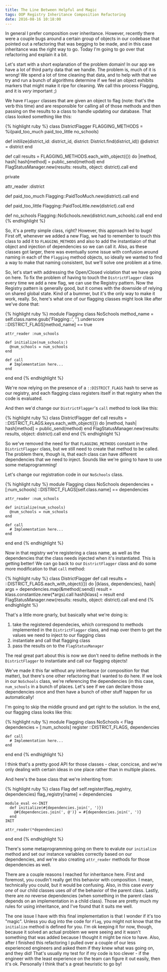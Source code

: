 ```yaml
---
title: The Line Between Helpful and Magic 
tags: OOP Registry Inheritance Composition Refactoring
date: 2016-08-16 10:18:00
---
```


In general I prefer composition over inheritance. However, recently there were a couple bugs around a certain group of objects in our codebase that pointed out a refactoring that was begging to be made, and in this case inheritance was the right way to go. Today I'm going to go over that refactoring and explain it a bit.

Let's start with a short explanation of the problem domain! In our app we have a lot of third party data that we handle. The problem is, much of it is wrong! We spend a lot of time cleaning that data, and to help with that we try and run a bunch of algorithms determine if we feel an object exhibits markers that might make it ripe for cleaning. We call this process Flagging, and it is _very_ important ;)

We have `Flagger` classes that are given an object to flag (note: that's the verb this time) and are responsible for calling all of those methods and then passing on the results to a class to handle updating our database. That class looked something like this:

{% highlight ruby %}
class DistrictFlagger
  FLAGGING_METHODS = %i(paid_too_much paid_too_little no_schools)
  
  def initilize(district_id: district_id,
  			  district: District.find(district_id))
  @district = district
  end
  
  def call
    results = FLAGGING_METHODS.each_with_object({}) do |method, hash|
      hash[method] = public_send(method)
    end
    FlagStatusManager.new(results: results, object: district).call
  end
  
  private
  
  attr_reader :district
  
  def paid_too_much
    Flagging::PaidTooMuch.new(district).call
  end
  
  def paid_too_little
    Flagging::PaidTooLittle.new(district).call
  end
  
  def no_schools
    Flagging::NoSchools.new(district.num_schools).call
  end
end
{% endhighlight %}

So, it's a pretty simple class, right? However, this approach led to bugs! First off, whenever we added a new Flag, we had to remember to touch this class to add it to `FLAGGING_METHODS` and also to add the instantiaion of that object and injection of dependencies so we can call it. Also, as these classes got larger, there was eventually some issue with confusion around naming in each of the `Flagging` method objects, so ideally we wanted to find a way to make that naming consistent, but we'll solve one problem at a time.

So, let's start with addressing the Open/Closed violation that we have going on here. To fix the problem of having to touch the `DistrictFlagger` class every time we add a new flag, we can use the Registry pattern. Now the Registry pattern is generally good, but it comes with the downside of relying on shared global state. Kind of a bummer, but it's the only way to make it work, really. So, here's what one of our flagging classes might look like after we've done that:

{% highlight ruby %}
module Flagging
  class NoSchools
    method_name = self.class.name.gsub('Flagging::', '').underscore
    ::DISTRICT_FLAGS[method_name] == true
    
    attr_reader :num_schools
    
    def initialize(num_schools:)
      @num_schools = num_schools
    end
    
    def call
      # Implementation here...
    end
  end
end
{% endhighlight %}

We're now relying on the presence of a `::DISTRICT_FLAGS` hash to serve as our registry, and each flagging class registers itself in that registry when the code is evaluated.

And then we'd change our `DistrictFlagger`'s `call` method to look like this:

{% highlight ruby %}
class DistrictFlagger
  def call
    results = ::DISTRICT_FLAGS.keys.each_with_object({}) do |method, hash|
      hash[method] = public_send(method)
    end
    FlagStatusManager.new(results: results, object: district).call
  end
end
{% endhighlight %}

So we've removed the need for that `FLAGGING_METHODS` constant in the `DistrictFlagger` class, but we still need to create that method to be called. The problem there, though is, that each class can have different dependencies that we need to inject. Sounds like we're going to have to use some metaprogramming!

Let's change our registration code in our `NoSchools` class.

{% highlight ruby %}
module Flagging
  class NoSchools
    dependencies = [:num_schools]
    ::DISTRICT_FLAGS[self.class.name] == dependencies
    
    attr_reader :num_schools
    
    def initialize(num_schools)
      @num_schools = num_schools
    end
    
    def call
      # Implementation here...
    end
  end
end
{% endhighlight %}

Now in that registry we're registering a class name, as well as the dependencies that the class needs injected when it's instantiated. This is getting better! We can go back to our `DistrictFlagger` class and do some more modification to that `call` method:

{% highlight ruby %}
class DistrictFlagger
  def call
    results = ::DISTRICT_FLAGS.each_with_object({}) do |(klass, dependencies), hash|
      args = dependencies.map(&method(:send))
      result = klass.constantize.new(*args).call
      hash[klass] = result
    end
    FlagStatusManager.new(results: results, object: district).call
  end
end
{% endhighlight %}

That's a little more gnarly, but basically what we're doing is:

1) take the registered dependecies, which correspond to methods implemented in the `DistrictFlagger` class, and map over them to get the values we need to inject to our flagging class
2) instantiate and call that flagging class
3) pass the results on to the `FlagStatusManager`

The real great part about this is now we don't need to define methods in the `DistrictFlagger` to instantiate and call our flagging objects!

We've made it this far without any inheritance (or composition for that matter), but there's one other refactoring that I wanted to do here. If we look in our `NoSchools` class, we're referencing the dependencies (in this case, `num_schools` in a bunch of places. Let's see if we can declare those dependencies once and then have a bunch of other stuff happen for us automatically!

I'm going to skip the middle ground and get right to the solution. In the end, our flagging class looks like this:

{% highlight ruby %}
module Flagging
  class NoSchools < Flag
    dependencies = [:num_schools]
    register ::DISTRICT_FLAGS, dependencies
    
    def call
      # Implementation here...
    end
  end
end
{% endhighlight %}

I think that's a pretty good API for those classes - clear, concicse, and we're only dealing with certain ideas in one place rather than in multiple places.

And here's the base class that we're inheriting from:

{% highlight ruby %}
class Flag
  def self.register(flag_registry, dependencies)
    flag_registry[name] = dependencies

    module_eval <<-INIT
      def initialize(#{dependencies.join(', ')})
        @#{dependencies.join(', @')} = #{dependencies.join(', ')}
      end
    INIT

    attr_reader(*dependencies)
  end
end
{% endhighlight %}

There's some metaprogramming going on there to evalute our `initialize` method and set our instance variables correctly based on our dependencies, and we're also creating `attr_reader` methods for those dependencies as well.

There are a couple reasons I reached for inheritance here. First and foremost, you coudln't really get this behavior with composition. I mean, technically you could, but it would be confusing. Also, in this case _every one_ of our child classes uses _all_ of the behavior of the parent class. Lastly, there are _no_ reverse dependencies (when something in the parent class depends on an implementation in a child class). Those are pretty much my rules for using inheritance, and I've found that it suits me well.

The one issue I have with this final implementation is that I wonder if it's too "magic". Unless you dug into the code for `Flag`, you might not know that the `initialize` method is defined for you. I'm ok keeping it for now, though, because it solved an actual problem we were seeing and it wasn't something that was added because I thought it might be nice to have. Also, after I finished this refactoring I pulled over a couple of our less experienced engineers and asked them if they knew what was going on, and they did! That's usually my test for if my code is too clever - if the engineer with the least experience on the team can figure it out easily, then it's ok. Personally I think that's a great heuristic to go by!
